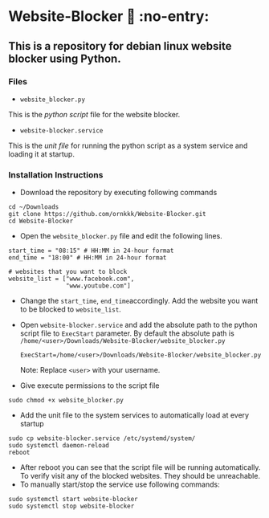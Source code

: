 # Website-Blocker :no_entry_sign: :no-entry:

## This is a repository for debian linux website blocker using Python.

### Files

- `website_blocker.py`

This is the *python script* file for the website blocker.

- `website-blocker.service`

This is the *unit file* for running the python script as a system service and loading it at startup.

### Installation Instructions

- Download the repository by executing following commands

```
cd ~/Downloads
git clone https://github.com/ornkkk/Website-Blocker.git
cd Website-Blocker
```

- Open the `website_blocker.py` file and edit the following lines.

~~~
start_time = "08:15" # HH:MM in 24-hour format
end_time = "18:00" # HH:MM in 24-hour format
  
# websites that you want to block
website_list = ["www.facebook.com",
                "www.youtube.com"]
~~~

- Change the `start_time`, `end_time`accordingly. Add the website you want to be blocked to `website_list`.
- Open `website-blocker.service` and add the absolute path to the python script file to `ExecStart` parameter. By default the absolute path is `/home/<user>/Downloads/Website-Blocker/website_blocker.py`

  ~~~
  ExecStart=/home/<user>/Downloads/Website-Blocker/website_blocker.py
  ~~~
  Note: Replace `<user>` with your username.
 
 - Give execute permissions to the script file
 ```
 sudo chmod +x website_blocker.py
 ```
 - Add the unit file to the system services to automatically load at every startup
 ```
 sudo cp website-blocker.service /etc/systemd/system/
 sudo systemctl daemon-reload
 reboot
 ```
 - After reboot you can see that the script file will be running automatically. To verify visit any of the blocked websites. They should be unreachable.
 - To manually start/stop the service use following commands:
 ```
 sudo systemctl start website-blocker
 sudo systemctl stop website-blocker
 ```
